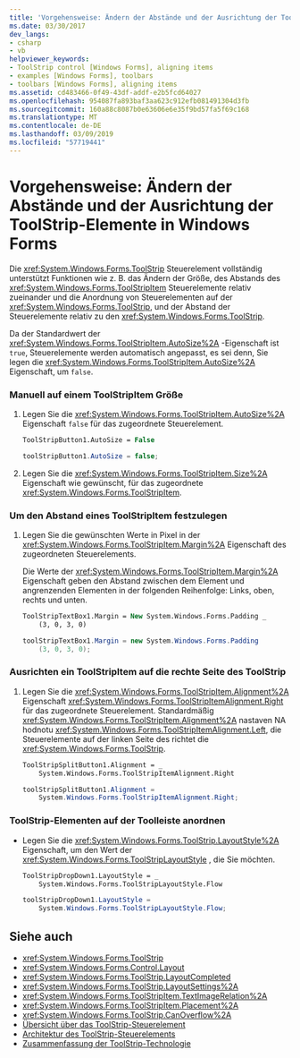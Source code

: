 ```yaml
---
title: 'Vorgehensweise: Ändern der Abstände und der Ausrichtung der ToolStrip-Elemente in Windows Forms'
ms.date: 03/30/2017
dev_langs:
- csharp
- vb
helpviewer_keywords:
- ToolStrip control [Windows Forms], aligning items
- examples [Windows Forms], toolbars
- toolbars [Windows Forms], aligning items
ms.assetid: cd483466-0f49-43df-addf-e2b5fcd64027
ms.openlocfilehash: 954087fa893baf3aa623c912efb081491304d3fb
ms.sourcegitcommit: 160a88c8087b0e63606e6e35f9bd57fa5f69c168
ms.translationtype: MT
ms.contentlocale: de-DE
ms.lasthandoff: 03/09/2019
ms.locfileid: "57719441"
---
```

# <a name="how-to-change-the-spacing-and-alignment-of-toolstrip-items-in-windows-forms"></a>Vorgehensweise: Ändern der Abstände und der Ausrichtung der ToolStrip-Elemente in Windows Forms
Die <xref:System.Windows.Forms.ToolStrip> Steuerelement vollständig unterstützt Funktionen wie z. B. das Ändern der Größe, des Abstands des <xref:System.Windows.Forms.ToolStripItem> Steuerelemente relativ zueinander und die Anordnung von Steuerelementen auf der <xref:System.Windows.Forms.ToolStrip>, und der Abstand der Steuerelemente relativ zu den <xref:System.Windows.Forms.ToolStrip>.  
  
 Da der Standardwert der <xref:System.Windows.Forms.ToolStripItem.AutoSize%2A> -Eigenschaft ist `true`, Steuerelemente werden automatisch angepasst, es sei denn, Sie legen die <xref:System.Windows.Forms.ToolStripItem.AutoSize%2A> Eigenschaft, um `false`.  
  
### <a name="to-manually-size-a-toolstripitem"></a>Manuell auf einem ToolStripItem Größe  
  
1.  Legen Sie die <xref:System.Windows.Forms.ToolStripItem.AutoSize%2A> Eigenschaft `false` für das zugeordnete Steuerelement.  
  
    ```vb  
    ToolStripButton1.AutoSize = False  
    ```  
  
    ```csharp  
    toolStripButton1.AutoSize = false;  
    ```  
  
2.  Legen Sie die <xref:System.Windows.Forms.ToolStripItem.Size%2A> Eigenschaft wie gewünscht, für das zugeordnete <xref:System.Windows.Forms.ToolStripItem>.  
  
### <a name="to-set-the-spacing-of-a-toolstripitem"></a>Um den Abstand eines ToolStripItem festzulegen  
  
1.  Legen Sie die gewünschten Werte in Pixel in der <xref:System.Windows.Forms.ToolStripItem.Margin%2A> Eigenschaft des zugeordneten Steuerelements.  
  
     Die Werte der <xref:System.Windows.Forms.ToolStripItem.Margin%2A> Eigenschaft geben den Abstand zwischen dem Element und angrenzenden Elementen in der folgenden Reihenfolge: Links, oben, rechts und unten.  
  
    ```vb  
    ToolStripTextBox1.Margin = New System.Windows.Forms.Padding _  
        (3, 0, 3, 0)  
    ```  
  
    ```csharp  
    toolStripTextBox1.Margin = new System.Windows.Forms.Padding   
        (3, 0, 3, 0);  
    ```  
  
### <a name="to-align-a-toolstripitem-to-the-right-side-of-the-toolstrip"></a>Ausrichten ein ToolStripItem auf die rechte Seite des ToolStrip  
  
1.  Legen Sie die <xref:System.Windows.Forms.ToolStripItem.Alignment%2A> Eigenschaft <xref:System.Windows.Forms.ToolStripItemAlignment.Right> für das zugeordnete Steuerelement. Standardmäßig <xref:System.Windows.Forms.ToolStripItem.Alignment%2A> nastaven NA hodnotu <xref:System.Windows.Forms.ToolStripItemAlignment.Left>, die Steuerelemente auf der linken Seite des richtet die <xref:System.Windows.Forms.ToolStrip>.  
  
    ```vb  
    ToolStripSplitButton1.Alignment = _  
        System.Windows.Forms.ToolStripItemAlignment.Right  
    ```  
  
    ```csharp  
    toolStripSplitButton1.Alignment =   
        System.Windows.Forms.ToolStripItemAlignment.Right;  
    ```  
  
### <a name="to-arrange-toolstrip-items-on-the-toolstrip"></a>ToolStrip-Elementen auf der Toolleiste anordnen  
  
-   Legen Sie die <xref:System.Windows.Forms.ToolStrip.LayoutStyle%2A> Eigenschaft, um den Wert der <xref:System.Windows.Forms.ToolStripLayoutStyle> , die Sie möchten.  
  
    ```vb  
    ToolStripDropDown1.LayoutStyle = _  
        System.Windows.Forms.ToolStripLayoutStyle.Flow  
    ```  
  
    ```csharp  
    toolStripDropDown1.LayoutStyle =   
        System.Windows.Forms.ToolStripLayoutStyle.Flow;  
    ```  
  
## <a name="see-also"></a>Siehe auch
- <xref:System.Windows.Forms.ToolStrip>
- <xref:System.Windows.Forms.Control.Layout>
- <xref:System.Windows.Forms.ToolStrip.LayoutCompleted>
- <xref:System.Windows.Forms.ToolStrip.LayoutSettings%2A>
- <xref:System.Windows.Forms.ToolStripItem.TextImageRelation%2A>
- <xref:System.Windows.Forms.ToolStripItem.Placement%2A>
- <xref:System.Windows.Forms.ToolStrip.CanOverflow%2A>
- [Übersicht über das ToolStrip-Steuerelement](toolstrip-control-overview-windows-forms.md)
- [Architektur des ToolStrip-Steuerelements](toolstrip-control-architecture.md)
- [Zusammenfassung der ToolStrip-Technologie](toolstrip-technology-summary.md)
